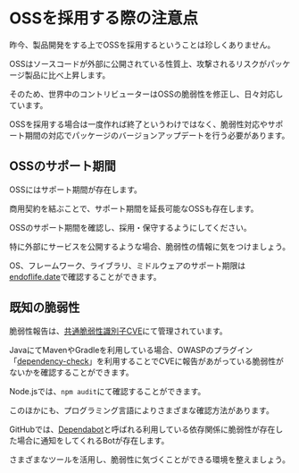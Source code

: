 # OSSを採用する際の注意点

昨今、製品開発をする上でOSSを採用するということは珍しくありません。

OSSはソースコードが外部に公開されている性質上、攻撃されるリスクがパッケージ製品に比べ上昇します。

そのため、世界中のコントリビューターはOSSの脆弱性を修正し、日々対応しています。

OSSを採用する場合は一度作れば終了というわけではなく、脆弱性対応やサポート期間の対応でパッケージのバージョンアップデートを行う必要があります。

## OSSのサポート期間

OSSにはサポート期間が存在します。

商用契約を結ぶことで、サポート期間を延長可能なOSSも存在します。

OSSのサポート期間を確認し、採用・保守するようにしてください。

特に外部にサービスを公開するような場合、脆弱性の情報に気をつけましょう。

OS、フレームワーク、ライブラリ、ミドルウェアのサポート期限は[endoflife.date](https://endoflife.date/)で確認することができます。

## 既知の脆弱性

脆弱性報告は、[共通脆弱性識別子CVE](https://www.ipa.go.jp/security/vuln/CVE.html)にて管理されています。

JavaにてMavenやGradleを利用している場合、OWASPのプラグイン「[dependency-check](https://jeremylong.github.io/DependencyCheck/dependency-check-gradle/index.html)」を利用することでCVEに報告があがっている脆弱性がないかを確認することができます。

Node.jsでは、`npm audit`にて確認することができます。

このほかにも、プログラミング言語によりさまざまな確認方法があります。

GitHubでは、[Dependabot](https://docs.github.com/ja/code-security/dependabot/dependabot-security-updates/configuring-dependabot-security-updates)と呼ばれる利用している依存関係に脆弱性が存在した場合に通知をしてくれるBotが存在します。

さまざまなツールを活用し、脆弱性に気づくことができる環境を整えましょう。
